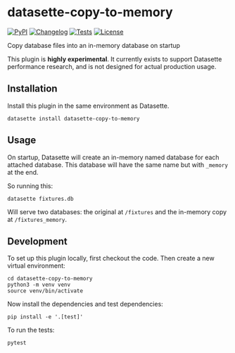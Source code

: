 # datasette-copy-to-memory

[![PyPI](https://img.shields.io/pypi/v/datasette-copy-to-memory.svg)](https://pypi.org/project/datasette-copy-to-memory/)
[![Changelog](https://img.shields.io/github/v/release/simonw/datasette-copy-to-memory?include_prereleases&label=changelog)](https://github.com/simonw/datasette-copy-to-memory/releases)
[![Tests](https://github.com/simonw/datasette-copy-to-memory/workflows/Test/badge.svg)](https://github.com/simonw/datasette-copy-to-memory/actions?query=workflow%3ATest)
[![License](https://img.shields.io/badge/license-Apache%202.0-blue.svg)](https://github.com/simonw/datasette-copy-to-memory/blob/main/LICENSE)

Copy database files into an in-memory database on startup

This plugin is **highly experimental**. It currently exists to support Datasette performance research, and is not designed for actual production usage.

## Installation

Install this plugin in the same environment as Datasette.

    datasette install datasette-copy-to-memory

## Usage

On startup, Datasette will create an in-memory named database for each attached database. This database will have the same name but with `_memory` at the end.

So running this:

    datasette fixtures.db

Will serve two databases: the original at `/fixtures` and the in-memory copy at `/fixtures_memory`.

## Development

To set up this plugin locally, first checkout the code. Then create a new virtual environment:

    cd datasette-copy-to-memory
    python3 -m venv venv
    source venv/bin/activate

Now install the dependencies and test dependencies:

    pip install -e '.[test]'

To run the tests:

    pytest

